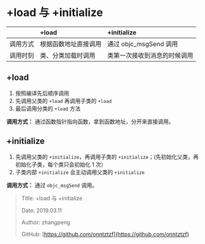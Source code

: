 # +load 与 +initialize

|          | +load                | +initialize                  |
| :------- | :------------------- | :--------------------------- |
| 调用方式 | 根据函数地址直接调用 | 通过 objc_msgSend 调用       |
| 调用时刻 | 类、分类加载时调用   | 类第一次接收到消息的时候调用 |

## +load

1. 按照编译先后顺序调用
2. 先调用父类的 `+load` 再调用子类的 `+load`
3. 最后调用分类的 `+load` 方法

**调用方式：** 通过函数指针指向函数，拿到函数地址，分开来直接调用。

## +initialize

1. 先调用父类的 `+initialize`，再调用子类的 `+initialize`；(先初始化父类，再初始化子类，每个类只会初始化 1 次）
2. 子类内部 `+initialize` 会主动调用父类的 `+initialize`

**调用方式：** 通过 `objc_msgSend` 调用。

> Title: +load 与 +initialize
>
> Date: 2019.03.11
>
> Author: zhangpeng
>
> GitHub: [https://github.com/onntztzf](https://github.com/onntztzf)
